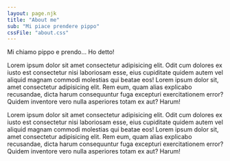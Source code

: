 ```yaml
---
layout: page.njk
title: "About me"
sub: "Mi piace prendere pippo"
cssFile: "about.css"
---
```


Mi chiamo pippo e prendo... Ho detto!

Lorem ipsum dolor sit amet consectetur adipisicing elit. Odit cum
dolores ex iusto est consectetur nisi laboriosam esse, eius cupiditate
quidem autem vel aliquid magnam commodi molestias qui beatae eos!
Lorem ipsum dolor sit, amet consectetur adipisicing elit. Rem eum,
quam alias explicabo recusandae, dicta harum consequuntur fuga
excepturi exercitationem error? Quidem inventore vero nulla asperiores
totam ex aut? Harum!

Lorem ipsum dolor sit amet consectetur adipisicing elit. Odit cum
dolores ex iusto est consectetur nisi laboriosam esse, eius cupiditate
quidem autem vel aliquid magnam commodi molestias qui beatae eos!
Lorem ipsum dolor sit, amet consectetur adipisicing elit. Rem eum,
quam alias explicabo recusandae, dicta harum consequuntur fuga
excepturi exercitationem error? Quidem inventore vero nulla asperiores
totam ex aut? Harum!
